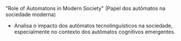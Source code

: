 "Role of Automatons in Modern Society" (Papel dos autômatos na sociedade moderna)
- Analisa o impacto dos autômatos tecnolinguísticos na sociedade, especialmente no contexto dos autômatos cognitivos emergentes.